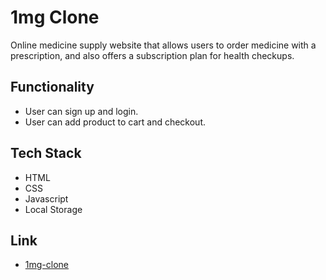 # 1mg Clone

Online medicine supply website that allows users to order medicine with a prescription, and also offers a subscription plan for health checkups.

## Functionality 

- User can sign up and login.
- User can add product to cart and checkout.

## Tech Stack

- HTML
- CSS
- Javascript 
- Local Storage

## Link

- [1mg-clone](https://dreamy-torrone-b07f17.netlify.app)